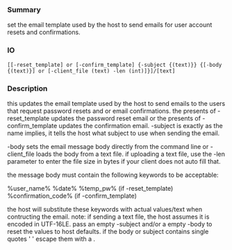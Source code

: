### Summary ###

set the email template used by the host to send emails for user account resets and confirmations.

### IO ###

```[[-reset_template] or [-confirm_template] {-subject {(text)}} {[-body {(text)}] or [-client_file (text) -len (int)]}]/[text]```

### Description ###

this updates the email template used by the host to send emails to the users that request password resets and or email confirmations. the presents of -reset_template updates the password reset email or the presents of -confirm_template updates the confirmation email. -subject is exactly as the name implies, it tells the host what subject to use when sending the email.

-body sets the email message body directly from the command line or -client_file loads the body from a text file. if uploading a text file, use the -len parameter to enter the file size in bytes if your client does not auto fill that. 

the message body must contain the following keywords to be acceptable: 

 %user_name%
 %date%
 %temp_pw% (if -reset_template)
 %confirmation_code% (if -confirm_template)

the host will substitute these keywords with actual values/text when contructing the email. note: if sending a text file, the host assumes it is encoded in UTF-16LE. pass an empty -subject and/or a empty -body to reset the values to host defaults. if the body or subject contains single quotes ' ' escape them with a \.